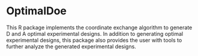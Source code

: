 # OptimalDoe

This R package implements the coordinate exchange algorithm to 
    generate D and A optimal experimental designs. In addition to generating 
    optimal experimental designs, this package also provides the user with tools
    to further analyze the generated experimental designs.
